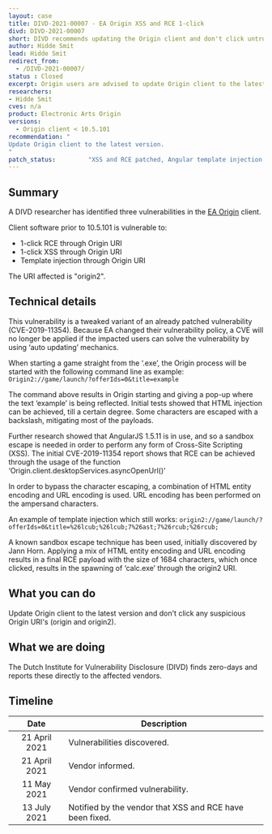 ```yaml
---
layout: case
title: DIVD-2021-00007 - EA Origin XSS and RCE 1-click
divd: DIVD-2021-00007
short: DIVD recommends updating the Origin client and don't click untrusted Origin URI's
author: Hidde Smit
lead: Hidde Smit
redirect_from:
  - /DIVD-2021-00007/
status : Closed
excerpt: Origin users are advised to update Origin client to the latest version
researchers:
- Hidde Smit
cves: n/a
product: Electronic Arts Origin
versions:
  - Origin client < 10.5.101
recommendation: "
Update Origin client to the latest version.
"
patch_status:         "XSS and RCE patched, Angular template injection still present"
---
```


## Summary
A DIVD researcher has identified three vulnerabilities in the [EA Origin](https://www.origin.com/) client.

Client software prior to 10.5.101 is vulnerable to:
* 1-click RCE through Origin URI
* 1-click XSS through Origin URI
* Template injection through Origin URI

The URI affected is "origin2".

## Technical details
This vulnerability is a tweaked variant of an already patched vulnerability (CVE-2019-11354). Because EA changed their vulnerability policy, a CVE will no longer be applied if the impacted users can solve the vulnerability by using ‘auto updating’ mechanics.

When starting a game straight from the ‘.exe’, the Origin process will be started with the following command line as example:
```Origin2://game/launch/?offerIds=0&title=example```

The command above results in Origin starting and giving a pop-up where the text ‘example’ is being reflected. Initial tests showed that HTML injection can be achieved, till a certain degree. Some characters are escaped with a backslash, mitigating most of the payloads.

Further research showed that AngularJS 1.5.11 is in use, and so a sandbox escape is needed in order to perform any form of Cross-Site Scripting (XSS). The initial CVE-2019-11354 report shows that RCE can be achieved through the usage of the function ‘Origin.client.desktopServices.asyncOpenUrl()’

In order to bypass the character escaping, a combination of HTML entity encoding and URL encoding is used. URL encoding has been performed on the ampersand characters.

An example of template injection which still works:
```origin2://game/launch/?offerIds=0&title=%26lcub;%26lcub;7%26ast;7%26rcub;%26rcub;```

A known sandbox escape technique has been used, initially discovered by Jann Horn. Applying a mix of HTML entity encoding and URL encoding results in a final RCE payload with the size of 1684 characters, which once clicked, results in the spawning of ‘calc.exe’ through the origin2 URI.

## What you can do
Update Origin client to the latest version and don't click any suspicious Origin URI's (origin and origin2).
 
## What we are doing
The Dutch Institute for Vulnerability Disclosure (DIVD) finds zero-days and reports these directly to the affected vendors.

## Timeline

| Date  | Description |
|:-----:|-------------|
| 21 April 2021 | Vulnerabilities discovered. |
| 21 April 2021 | Vendor informed. |
| 11 May 2021 | Vendor confirmed vulnerability. |
| 13 July 2021 | Notified by the vendor that XSS and RCE have been fixed.  |
